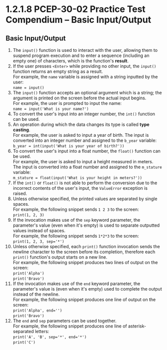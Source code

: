 # 1.2.1.8 PCEP-30-02 Practice Test Compendium – Basic Input/Output

## Basic Input/Output

1. The `input()` function is used to interact with the user, allowing them to suspend program execution and to enter a sequence (including an empty one) of characters, which is the function's **result**.
2. If the user presses `<Enter>` while providing no other input, the `input()` function returns an empty string as a result.\
   For example, the `name` variable is assigned with a string inputted by the user:\
   `name = input()`
3. The `input()` function accepts an optional argument which is a string; the argument is printed on the screen before the actual input begins.\
   For example, the user is prompted to input the name:\
   `name = input('What is your name?')`
4. To convert the user's input into an integer number, the `int()` function can be used.
5. An operation during which the data changes its type is called **type casting**.\
   For example, the user is asked to input a year of birth. The input is converted into an integer number and assigned to the `b_year` variable:\
   `b_year = int(input('What is your year of birth?'))`
6. To convert the user's input into a float number, the `float()` function can be used.\
   For example, the user is asked to input a height measured in meters. The input is converted into a float number and assigned to the `m_stature` variable:\
   `m_stature = float(input('What is your height in meters?'))`
7. If the `int()` or `float()` is not able to perform the conversion due to the incorrect contents of the user's input, the `ValueError` exception is raised.
8. Unless otherwise specified, the printed values are separated by single spaces.\
   For example, the following snippet sends `1 2 3` to the screen:\
   `print(1, 2, 3)`
9. If the invocation makes use of the `sep` keyword parameter, the parameter's value (even when it's empty) is used to separate outputted values instead of spaces.\
   For example, the following snippet sends `1*2*3` to the screen:\
   `print(1, 2, 3, sep='*')`
10. Unless otherwise specified, each `print()` function invocation sends the newline character to the screen before its completion, therefore each `print()` function's output starts on a new line.\
    For example, the following snippet produces two lines of output on the screen:\
    `print('Alpha')`\
    `print('Bravo')`
11. If the invocation makes use of the `end` keyword parameter, the parameter's value is (even when it's empty) used to complete the output instead of the newline.\
    For example, the following snippet produces one line of output on the screen:\
    `print('Alpha', end='')`\
    `print('Bravo')`
12. The `end` and `sep` parameters can be used together.\
    For example, the following snippet produces one line of asterisk-separated letters:\
    `print('A', 'B', sep='*', end='*')`\
    `print('C')`

